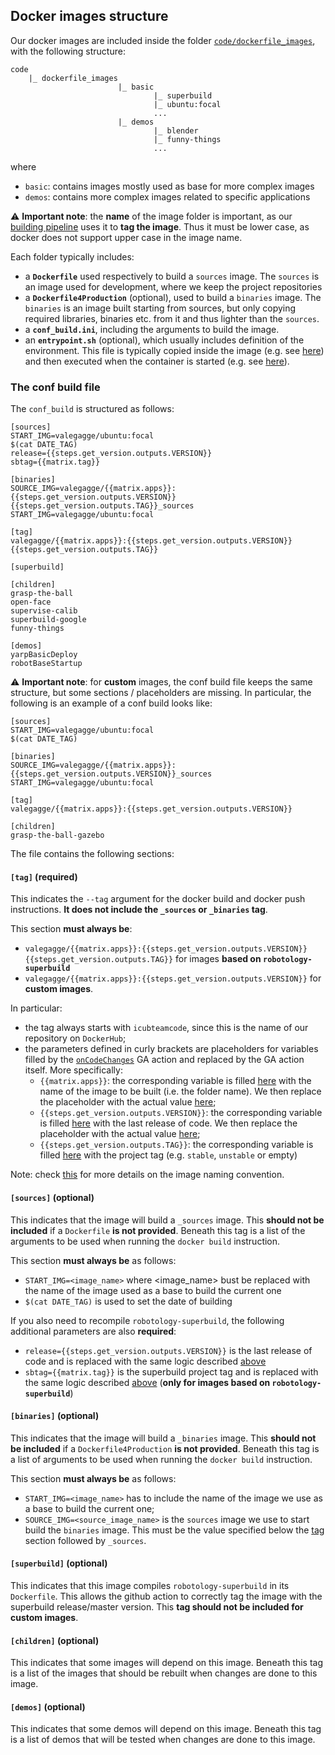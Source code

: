 ## Docker images structure

Our docker images are included inside the folder [`code/dockerfile_images`](https://github.com/icub-tech-iit/code/tree/feat/doc/dockerfile_images), with the following structure:
```
code
    |_ dockerfile_images
                        |_ basic
                                |_ superbuild
                                |_ ubuntu:focal
                                ...
                        |_ demos
                                |_ blender
                                |_ funny-things
                                ...
```

where
- `basic`: contains images mostly used as base for more complex images
- `demos`: contains more complex images related to specific applications

:warning: **Important note**: the **name** of the image folder is important, as our [building pipeline](https://github.com/icub-tech-iit/code/tree/feat/doc/.github/workflows#docker-build-pipeline) uses it to **tag the image**. Thus it must be lower case, as docker does not support upper case in the image name.

Each folder typically includes:
- a **`Dockerfile`** used respectively to build a `sources` image. The `sources` is an image used for development, where we keep the project repositories
- a **`Dockerfile4Production`** (optional), used to build a `binaries` image.  The `binaries` is an image built starting from sources, but only copying required libraries, binaries etc. from it and thus lighter than the `sources`.
- a **`conf_build.ini`**, including the arguments to build the image.
- an **`entrypoint.sh`** (optional), which usually includes definition of the environment. This file is typically copied inside the image (e.g. see [here](https://github.com/icub-tech-iit/code/blob/e17bb0d36471233bfd2d6baa69cf238f103ee904/dockerfile_images/basic/superbuild/Dockerfile#L79)) and then executed when the container is started (e.g. see [here](https://github.com/icub-tech-iit/code/blob/e17bb0d36471233bfd2d6baa69cf238f103ee904/dockerfile_images/basic/superbuild/Dockerfile#L102)). 

### The conf build file

The `conf_build` is structured as follows:
```
[sources]
START_IMG=valegagge/ubuntu:focal
$(cat DATE_TAG)
release={{steps.get_version.outputs.VERSION}}
sbtag={{matrix.tag}}

[binaries]
SOURCE_IMG=valegagge/{{matrix.apps}}:{{steps.get_version.outputs.VERSION}}{{steps.get_version.outputs.TAG}}_sources
START_IMG=valegagge/ubuntu:focal

[tag]
valegagge/{{matrix.apps}}:{{steps.get_version.outputs.VERSION}}{{steps.get_version.outputs.TAG}}

[superbuild]

[children]
grasp-the-ball
open-face
supervise-calib
superbuild-google
funny-things

[demos]
yarpBasicDeploy
robotBaseStartup
```

:warning: **Important note**: for **custom** images, the conf build file keeps the same structure, but some sections / placeholders are missing. In particular, the following is an example of a conf build looks like:
```
[sources]
START_IMG=valegagge/ubuntu:focal
$(cat DATE_TAG)

[binaries]
SOURCE_IMG=valegagge/{{matrix.apps}}:{{steps.get_version.outputs.VERSION}}_sources
START_IMG=valegagge/ubuntu:focal

[tag]
valegagge/{{matrix.apps}}:{{steps.get_version.outputs.VERSION}}

[children]
grasp-the-ball-gazebo
```

The file contains the following sections:

#### `[tag]` (required)
This indicates the `--tag` argument for the docker build and docker push instructions. **It does not include the `_sources` or `_binaries` tag**.

This section **must always be**:
- `valegagge/{{matrix.apps}}:{{steps.get_version.outputs.VERSION}}{{steps.get_version.outputs.TAG}}` for images **based on `robotology-superbuild`**  
- `valegagge/{{matrix.apps}}:{{steps.get_version.outputs.VERSION}}` for **custom images**.

In particular:
- the tag always starts with `icubteamcode`, since this is the name of our repository on `DockerHub`; 
- the parameters defined in curly brackets are placeholders for variables filled by the [`onCodeChanges`](https://github.com/icub-tech-iit/code/blob/master/.github/workflows/onCodeChanges.yml) GA action and replaced by the GA action itself. More specifically:
  - `{{matrix.apps}}`: the corresponding variable is filled [here](https://github.com/icub-tech-iit/code/blob/60f35af272decec9b0ab0f1c7ea016bffd8e1690/.github/workflows/onCodeChanges.yml#L255-L256) with the name of the image to be built (i.e. the folder name). We then replace the placeholder with the actual value [here](https://github.com/icub-tech-iit/code/blob/60f35af272decec9b0ab0f1c7ea016bffd8e1690/.github/workflows/onCodeChanges.yml#L336);
  - `{{steps.get_version.outputs.VERSION}}`: the corresponding variable is filled [here](https://github.com/icub-tech-iit/code/blob/60f35af272decec9b0ab0f1c7ea016bffd8e1690/.github/workflows/onCodeChanges.yml#L295) with the last release of code. We then replace the placeholder with the actual value [here](https://github.com/icub-tech-iit/code/blob/60f35af272decec9b0ab0f1c7ea016bffd8e1690/.github/workflows/onCodeChanges.yml#L337);
  - `{{steps.get_version.outputs.TAG}}`: the corresponding variable is filled [here](https://github.com/icub-tech-iit/code/blob/60f35af272decec9b0ab0f1c7ea016bffd8e1690/.github/workflows/onCodeChanges.yml#L296-L301) with the project tag (e.g. `stable`, `unstable` or empty)

Note: check [this](https://github.com/icub-tech-iit/code/tree/feat/doc/.github/workflows#naming-convention-for-docker-images) for more details on the image naming convention.

#### `[sources]` (optional)
This indicates that the image will build a `_sources` image. This **should not be included** if a `Dockerfile` **is not provided**.
Beneath this tag is a list of the arguments to be used when running the `docker build` instruction.

This section **must always be** as follows:
- `START_IMG=<image_name>` where <image_name> bust be replaced with the name of the image used as a base to build the current one
- `$(cat DATE_TAG)` is used to set the date of building

If you also need to recompile `robotology-superbuild`, the following additional parameters are also **required**:
- `release={{steps.get_version.outputs.VERSION}}` is the last release of code and is replaced with the same logic described [above](https://github.com/icub-tech-iit/code/tree/feat/doc/dockerfile_images#tag-required) 
- `sbtag={{matrix.tag}}` is the superbuild project tag and is replaced with the same logic described [above](https://github.com/icub-tech-iit/code/tree/feat/doc/dockerfile_images#tag-required) (**only for images based on `robotology-superbuild`**)

#### `[binaries]` (optional)
This indicates that the image will build a `_binaries` image. This **should not be included** if a `Dockerfile4Production` **is not provided**. 
Beneath this tag is a list of arguments to be used when running the `docker build` instruction.

This section **must always be** as follows:
- `START_IMG=<image_name>` has to include the name of the image we use as a base to build the current one;
- `SOURCE_IMG=<source_image_name>` is the `sources` image we use to start build the `binaries` image. This must be the value specified below the [tag](https://github.com/icub-tech-iit/code/tree/feat/doc/dockerfile_images#tag-required) section followed by `_sources`. 

#### `[superbuild]` (optional)
This indicates that this image compiles `robotology-superbuild` in its `Dockerfile`. This allows the github action to correctly tag the image with the superbuild release/master version. This **tag should not be included for custom images**.

#### `[children]` (optional)
This indicates that some images will depend on this image. Beneath this tag is a list of the images that should be rebuilt when changes are done to this image.

#### `[demos]` (optional)
This indicates that some demos will depend on this image. Beneath this tag is a list of demos that will be tested when changes are done to this image.
